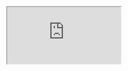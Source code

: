 <iframe src="https://www.youtube.com/embed/0yc2UANSDiw" title="What is Dependency Injection?"></iframe>

